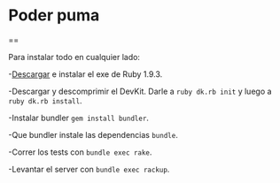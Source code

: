 # Poder puma
==

Para instalar todo en cualquier lado:

-[Descargar](http://rubyinstaller.org/downloads) e instalar el exe de Ruby 1.9.3.

-Descargar y descomprimir el DevKit. Darle a `ruby dk.rb init` y luego a `ruby dk.rb install`.

-Instalar bundler `gem install bundler`.

-Que bundler instale las dependencias `bundle`.

-Correr los tests con `bundle exec rake`.

-Levantar el server con `bundle exec rackup`.